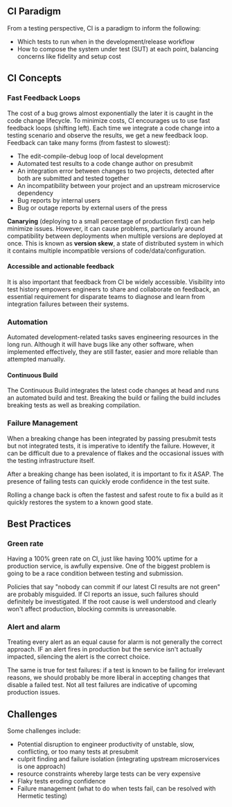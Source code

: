 ## CI Paradigm

From a testing perspective, CI is a paradigm to inform the following:

- Which tests to run when in the development/release workflow
- How to compose the system under test (SUT) at each point, balancing concerns like fidelity and setup cost

## CI Concepts

### Fast Feedback Loops

The cost of a bug grows almost exponentially the later it is caught in the code change lifecycle. To minimize costs, CI encourages us to use fast feedback loops (shifting left). Each time we integrate a code change into a testing scenario and observe the results, we get a new feedback loop. Feedback can take many forms (from fastest to slowest):

- The edit-compile-debug loop of local development
- Automated test results to a code change author on presubmit
- An integration error between changes to two projects, detected after both are submitted and tested together
- An incompatibility between your project and an upstream microservice dependency
- Bug reports by internal users
- Bug or outage reports by external users of the press

**Canarying** (deploying to a small percentage of production first) can help minimize issues. However, it can cause problems, particularly around compatibility between deployments when multiple versions are deployed at once. This is known as **version skew**, a state of distributed system in which it contains multiple incompatible versions of code/data/configuration.

#### Accessible and actionable feedback

It is also important that feedback from CI be widely accessible. Visibility into test history empowers engineers to share and collaborate on feedback, an essential requirement for disparate teams to diagnose and learn from integration failures between their systems.

### Automation

Automated development-related tasks saves engineering resources in the long run. Although it will have bugs like any other software, when implemented effectively, they are still faster, easier and more reliable than attempted manually.

#### Continuous Build

The Continuous Build integrates the latest code changes at head and runs an automated build and test. Breaking the build or failing the build includes breaking tests as well as breaking compilation.

### Failure Management

When a breaking change has been integrated by passing presubmit tests but not integrated tests, it is imperative to identify the failure. However, it can be difficult due to a prevalence of flakes and the occasional issues with the testing infrastructure itself.

After a breaking change has been isolated, it is important to fix it ASAP. The presence of failing tests can quickly erode confidence in the test suite.

Rolling a change back is often the fastest and safest route to fix a build as it quickly restores the system to a known good state.

## Best Practices

### Green rate

Having a 100% green rate on CI, just like having 100% uptime for a production service, is awfully expensive. One of the biggest problem is going to be a race condition between testing and submission.

Policies that say "nobody can commit if our latest CI results are not green" are probably misguided. If CI reports an issue, such failures should definitely be investigated. If the root cause is well understood and clearly won't affect production, blocking commits is unreasonable.

### Alert and alarm

Treating every alert as an equal cause for alarm is not generally the correct approach. IF an alert fires in production but the service isn't actually impacted, silencing the alert is the correct choice.

The same is true for test failures: if a test is known to be failing for irrelevant reasons, we should probably be more liberal in accepting changes that disable a failed test. Not all test failures are indicative of upcoming production issues.

## Challenges

Some challenges include:

- Potential disruption to engineer productivity of unstable, slow, conflicting, or too many tests at presubmit
- culprit finding and failure isolation (integrating upstream microservices is one approach)
- resource constraints whereby large tests can be very expensive
- Flaky tests eroding confidence
- Failure management (what to do when tests fail, can be resolved with Hermetic testing)
